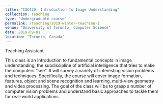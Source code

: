 ```yaml
---
title: "CSC420: Introduction to Image Understanding"
collection: teaching
type: "Undergraduate course"
permalink: /teaching/2019-winter-teaching-1
venue: "University of Toronto, Computer Science"
date: 2019-09-01
location: "Toronto, Canada"
---
```


Teaching Assistant 

This class is an introduction to fundamental concepts in image understanding, the subdiscipline of artificial intelligence that tries to make the computers “see”. It will survey a variety of interesting vision problems and techniques. Specifically, the course will cover image formation, features, object and scene recognition and learning, multi-view geometry and video processing. The goal of the class will be to grasp a number of computer vision problems and understand basic approaches to tackle them for real-world applications.